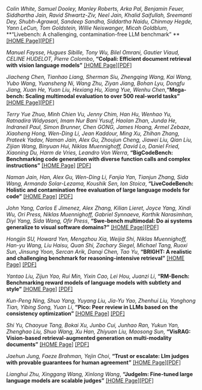 *Colin White, Samuel Dooley, Manley Roberts, Arka Pal, Benjamin Feuer, Siddhartha Jain, Ravid Shwartz-Ziv, Neel Jain, Khalid Saifullah, Sreemanti Dey, Shubh-Agrawal, Sandeep Sandha, Siddartha Naidu, Chinmay Hegde, Yann LeCun, Tom Goldstein, Willie Neiswanger, Micah Goldblum*, **“Livebench: A challenging, contamination-free LLM benchmark” **[[HOME Page]](https://iclr.cc/virtual/2025/poster/28134)[[PDF]](https://openreview.net/pdf?id=sKYHBTAxVa)



*Manuel Faysse, Hugues Sibille, Tony Wu, Bilel Omrani, Gautier Viaud, CELINE HUDELOT, Pierre Colombo*, **“Colpali: Efficient document retrieval with vision language models”** [[HOME Page]](https://iclr.cc/virtual/2025/poster/28336)[[PDF]](https://arxiv.org/pdf/2407.01449)



*Jiacheng Chen, Tianhao Liang, Sherman Siu, Zhengqing Wang, Kai Wang, Yubo Wang, Yuansheng Ni, Wang Zhu, Ziyan Jiang, Bohan Lyu, Dongfu Jiang, Xuan He, Yuan Liu, Hexiang Hu, Xiang Yue, Wenhu Chen*,**“Mega-bench: Scaling multimodal evaluation to over 500 real-world tasks”** [[HOME Page]](https://iclr.cc/virtual/2025/poster/31110)[[PDF]](https://arxiv.org/pdf/2410.10563)



*Terry Yue Zhuo, Minh Chien Vu, Jenny Chim, Han Hu, Wenhao Yu, Ratnadira Widyasari, Imam Nur Bani Yusuf, Haolan Zhan, Junda He, Indraneil Paul, Simon Brunner, Chen GONG, James Hoang, Armel Zebaze, Xiaoheng Hong, Wen-Ding Li, Jean Kaddour, Ming Xu, Zhihan Zhang, Prateek Yadav, Naman Jain, Alex Gu, Zhoujun Cheng, Jiawei Liu, Qian Liu, Zijian Wang, Binyuan Hui, Niklas Muennighoff, David Lo, Daniel Fried, Xiaoning Du, Harm de Vries, Leandro Von Werra*, **“BigCodeBench: Benchmarking code generation with diverse function calls and complex instructions”** [[HOME Page]](https://iclr.cc/virtual/2025/poster/29245) [[PDF]](https://openreview.net/pdf?id=YrycTjllL0)



*Naman Jain, Han, Alex Gu, Wen-Ding Li, Fanjia Yan, Tianjun Zhang, Sida Wang, Armando Solar-Lezama, Koushik Sen, Ion Stoica*, **“LiveCodeBench: Holistic and contamination free evaluation of large language models for code”**  [[HOME Page]](https://iclr.cc/virtual/2025/poster/29033) [[PDF]](https://openreview.net/pdf?id=chfJJYC3iL)



*John Yang, Carlos E Jimenez, Alex Zhang, Kilian Lieret, Joyce Yang, Xindi Wu, Ori Press, Niklas Muennighoff, Gabriel Synnaeve, Karthik Narasimhan, Diyi Yang, Sida Wang, Ofir Press*,
**“Swe-bench multimodal: Do ai systems generalize to visual software domains?”** [[HOME Page]](https://iclr.cc/virtual/2025/poster/28177)[[PDF]](https://arxiv.org/pdf/2410.03859)



*Hongjin SU, Howard Yen, Mengzhou Xia, Weijia Shi, Niklas Muennighoff, Han-yu Wang, Liu Haisu, Quan Shi, Zachary Siegel, Michael Tang, Ruoxi Sun, Jinsung Yoon, Sercan Arik, Danqi Chen, Tao Yu*, **“BRIGHT: A realistic and challenging benchmark for reasoning-intensive retrieval”** [[HOME Page]](https://iclr.cc/virtual/2025/poster/27702) [[PDF]](https://openreview.net/pdf?id=ykuc5q381b)



*Yantao Liu, Zijun Yao, Rui Min, Yixin Cao, Lei Hou, Juanzi Li*, **“RM-Bench: Benchmarking reward models of language models with subtlety and style”** [[HOME Page]](https://iclr.cc/virtual/2025/poster/29702) [[PDF]](https://arxiv.org/pdf/2410.16184)



*Kun-Peng Ning, Shuo Yang, Yuyang Liu, Jia-Yu Yao, Zhenhui Liu, Yonghong Tian, Yibing Song, Yuan Li*, **“Pico: Peer review in LLMs based on the consistency optimization”**  [[HOME Page]](https://iclr.cc/virtual/2025/poster/28108) [[PDF]](https://openreview.net/pdf?id=sfQ6XpApfS)



*Shi Yu, Chaoyue Tang, Bokai Xu, Junbo Cui, Junhao Ran, Yukun Yan, Zhenghao Liu, Shuo Wang, Xu Han, Zhiyuan Liu, Maosong Sun*, **“VisRAG: Vision-based retrieval-augmented generation on multi-modality documents”** [[HOME Page]](https://iclr.cc/virtual/2025/poster/27679) [[PDF]](https://openreview.net/pdf?id=zG459X3Xge)



*Jaehun Jung, Faeze Brahman, Yejin Choi*, **“Trust or escalate: Llm judges with provable guarantees for human agreement”** [[HOME Page]](https://iclr.cc/virtual/2025/poster/29482)[[PDF]](https://openreview.net/pdf?id=UHPnqSTBPO)



*Lianghui Zhu, Xinggang Wang, Xinlong Wang*, **“Judgelm: Fine-tuned large language models are scalable judges”** [[HOME Page]](https://iclr.cc/virtual/2025/poster/27760)[[PDF]](https://openreview.net/pdf?id=xsELpEPn4A)